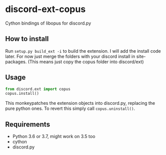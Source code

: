 # discord-ext-copus
Cython bindings of libopus for discord.py

## How to install
Run `setup.py build_ext -i` to build the extension.  I will add the install code later.  For now just merge the folders with your discord install in site-packages. (This means just copy the copus folder into discord/ext)

## Usage
```py
from discord.ext import copus
copus.install()
```
This monkeypatches the extension objects into discord.py, replacing the pure python ones.  To revert this simply call `copus.uninstall()`.

## Requirements
- Python 3.6 or 3.7, might work on 3.5 too
- cython
- discord.py
